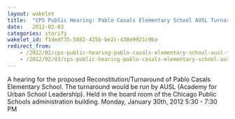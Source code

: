 ```yaml
---
layout: wakelet
title:  "CPS Public Hearing: Pablo Casals Elementary School AUSL Turnaround January 30, 2012"
date:   2012-02-03
categories: storify
wakelet_id: f1dedf35-5882-425b-be2c-438e9921c9ba
redirect_from:
    - /2012/02/cps-public-hearing-pablo-casals-elementary-school-ausl-turnaround-january-30-2012/
    - /2012/02/03/cps-public-hearing-pablo-casals-elementary-school-ausl-turnaround-january-30-2012/
---
```


A hearing for the proposed Reconstitution/Turnaround of Pablo Casals Elementary School. The turnaround would be run by AUSL (Academy for Urban School Leadership). Held in the board room of the Chicago Public Schools administration building. Monday, January 30th, 2012 5:30 - 7:30 PM


